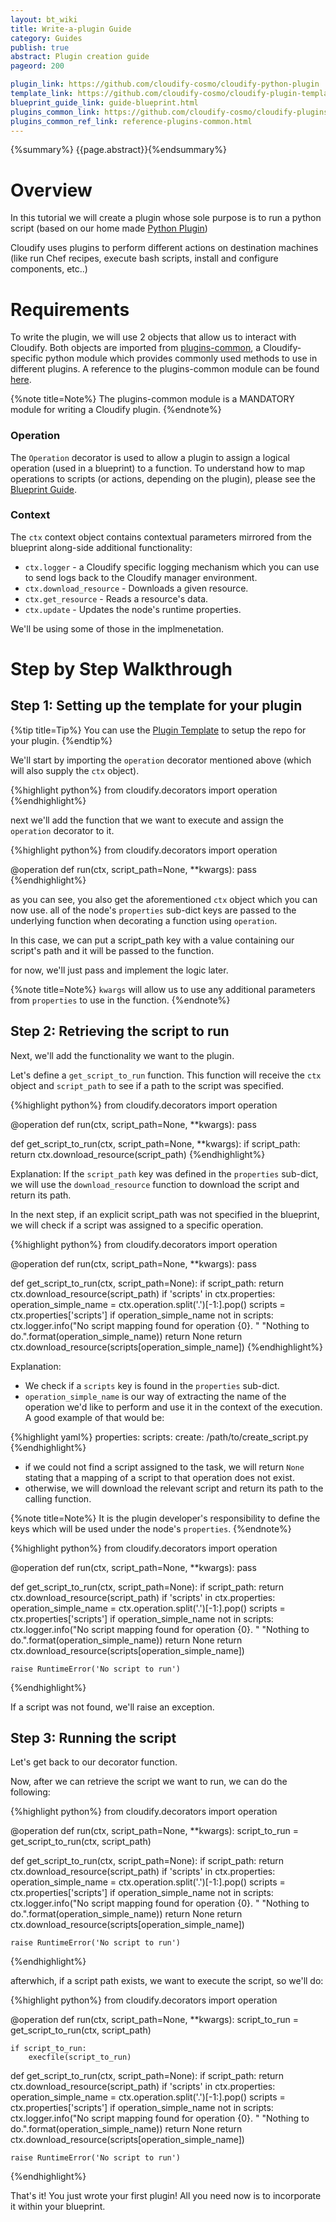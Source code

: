 ```yaml
---
layout: bt_wiki
title: Write-a-plugin Guide
category: Guides
publish: true
abstract: Plugin creation guide
pageord: 200

plugin_link: https://github.com/cloudify-cosmo/cloudify-python-plugin
template_link: https://github.com/cloudify-cosmo/cloudify-plugin-template
blueprint_guide_link: guide-blueprint.html
plugins_common_link: https://github.com/cloudify-cosmo/cloudify-plugins-common
plugins_common_ref_link: reference-plugins-common.html
---
```

{%summary%} {{page.abstract}}{%endsummary%}

# Overview

In this tutorial we will create a plugin whose sole purpose is to run a python script (based on our home made [Python Plugin]({{page.plugin_link}}))

Cloudify uses plugins to perform different actions on destination machines (like run Chef recipes, execute bash scripts, install and configure components, etc..)


# Requirements

To write the plugin, we will use 2 objects that allow us to interact with Cloudify.
Both objects are imported from [plugins-common]({{page.plugins_common_link}}), a Cloudify-specific python module which provides commonly used methods to use in different plugins. A reference to the plugins-common module can be found [here]({{page.plugins_common_link}}).

{%note title=Note%}
The plugins-common module is a MANDATORY module for writing a Cloudify plugin.
{%endnote%}

### Operation

The `Operation` decorator is used to allow a plugin to assign a logical operation (used in a blueprint) to a function.
To understand how to map operations to scripts (or actions, depending on the plugin), please see the [Blueprint Guide]({{page.blueprint_guide_link}}).

### Context

The `ctx` context object contains contextual parameters mirrored from the blueprint along-side additional functionality:

* `ctx.logger` - a Cloudify specific logging mechanism which you can use to send logs back to the Cloudify manager environment.
* `ctx.download_resource` - Downloads a given resource.
* `ctx.get_resource` - Reads a resource's data.
* `ctx.update` - Updates the node's runtime properties.

We'll be using some of those in the implmenetation.


# Step by Step Walkthrough

## Step 1: Setting up the template for your plugin

{%tip title=Tip%}
You can use the [Plugin Template]({{page.template_link}}) to setup the repo for your plugin.
{%endtip%}

We'll start by importing the `operation` decorator mentioned above (which will also supply the `ctx` object).

{%highlight python%}
from cloudify.decorators import operation
{%endhighlight%}

next we'll add the function that we want to execute and assign the `operation` decorator to it.

{%highlight python%}
from cloudify.decorators import operation


@operation
def run(ctx, script_path=None, **kwargs):
    pass
{%endhighlight%}

as you can see, you also get the aforementioned `ctx` object which you can now use.
all of the node's `properties` sub-dict keys are passed to the underlying function when decorating a function using `operation`.

In this case, we can put a script_path key with a value containing our script's path and it will be passed to the function.

for now, we'll just pass and implement the logic later.

{%note title=Note%}
`kwargs` will allow us to use any additional parameters from `properties` to use in the function.
{%endnote%}

## Step 2: Retrieving the script to run

Next, we'll add the functionality we want to the plugin.

Let's define a `get_script_to_run` function.
This function will receive the `ctx` object and `script_path` to see if a path to the script was specified.

{%highlight python%}
from cloudify.decorators import operation


@operation
def run(ctx, script_path=None, **kwargs):
    pass


def get_script_to_run(ctx, script_path=None, **kwargs):
    if script_path:
        return ctx.download_resource(script_path)
{%endhighlight%}

Explanation:
If the `script_path` key was defined in the `properties` sub-dict, we will use the `download_resource` function to download the script and return its path.

In the next step, if an explicit script_path was not specified in the blueprint, we will check if a script was assigned to a specific operation.

{%highlight python%}
from cloudify.decorators import operation


@operation
def run(ctx, script_path=None, **kwargs):
    pass


def get_script_to_run(ctx, script_path=None):
    if script_path:
        return ctx.download_resource(script_path)
    if 'scripts' in ctx.properties:
        operation_simple_name = ctx.operation.split('.')[-1:].pop()
        scripts = ctx.properties['scripts']
        if operation_simple_name not in scripts:
            ctx.logger.info("No script mapping found for operation {0}. "
                            "Nothing to do.".format(operation_simple_name))
            return None
        return ctx.download_resource(scripts[operation_simple_name])
{%endhighlight%}

Explanation:

* We check if a `scripts` key is found in the `properties` sub-dict.
* `operation_simple_name` is our way of extracting the name of the operation we'd like to perform and use it in the context of the execution. A good example of that would be:

{%highlight yaml%}
properties:
    scripts:
        create: /path/to/create_script.py
{%endhighlight%}

* if we could not find a script assigned to the task, we will return `None` stating that a mapping of a script to that operation does not exist.
* otherwise, we will download the relevant script and return its path to the calling function.

{%note title=Note%}
It is the plugin developer's responsibility to define the keys which will be used under the node's `properties`.
{%endnote%}

{%highlight python%}
from cloudify.decorators import operation


@operation
def run(ctx, script_path=None, **kwargs):
    pass


def get_script_to_run(ctx, script_path=None):
    if script_path:
        return ctx.download_resource(script_path)
    if 'scripts' in ctx.properties:
        operation_simple_name = ctx.operation.split('.')[-1:].pop()
        scripts = ctx.properties['scripts']
        if operation_simple_name not in scripts:
            ctx.logger.info("No script mapping found for operation {0}. "
                            "Nothing to do.".format(operation_simple_name))
            return None
        return ctx.download_resource(scripts[operation_simple_name])

    raise RuntimeError('No script to run')
{%endhighlight%}

If a script was not found, we'll raise an exception.

## Step 3: Running the script

Let's get back to our decorator function.

Now, after we can retrieve the script we want to run, we can do the following:

{%highlight python%}
from cloudify.decorators import operation


@operation
def run(ctx, script_path=None, **kwargs):
    script_to_run = get_script_to_run(ctx, script_path)


def get_script_to_run(ctx, script_path=None):
    if script_path:
        return ctx.download_resource(script_path)
    if 'scripts' in ctx.properties:
        operation_simple_name = ctx.operation.split('.')[-1:].pop()
        scripts = ctx.properties['scripts']
        if operation_simple_name not in scripts:
            ctx.logger.info("No script mapping found for operation {0}. "
                            "Nothing to do.".format(operation_simple_name))
            return None
        return ctx.download_resource(scripts[operation_simple_name])

    raise RuntimeError('No script to run')
{%endhighlight%}

afterwhich, if a script path exists, we want to execute the script, so we'll do:

{%highlight python%}
from cloudify.decorators import operation


@operation
def run(ctx, script_path=None, **kwargs):
    script_to_run = get_script_to_run(ctx, script_path)

    if script_to_run:
        execfile(script_to_run)


def get_script_to_run(ctx, script_path=None):
    if script_path:
        return ctx.download_resource(script_path)
    if 'scripts' in ctx.properties:
        operation_simple_name = ctx.operation.split('.')[-1:].pop()
        scripts = ctx.properties['scripts']
        if operation_simple_name not in scripts:
            ctx.logger.info("No script mapping found for operation {0}. "
                            "Nothing to do.".format(operation_simple_name))
            return None
        return ctx.download_resource(scripts[operation_simple_name])

    raise RuntimeError('No script to run')
{%endhighlight%}

That's it! You just wrote your first plugin! All you need now is to incorporate it within your blueprint.
